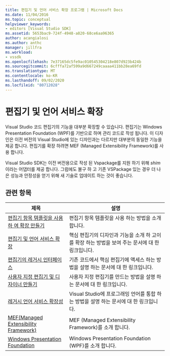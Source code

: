 ```yaml
---
title: 편집기 및 언어 서비스 확장 프로그램 | Microsoft Docs
ms.date: 11/04/2016
ms.topic: conceptual
helpviewer_keywords:
- editors [Visual Studio SDK]
ms.assetid: 5653bac9-724f-4948-a820-68ce6aa96365
author: acangialosi
ms.author: anthc
manager: jillfra
ms.workload:
- vssdk
ms.openlocfilehash: 7e37165dc5fe9ac010545304218e807d923b424b
ms.sourcegitcommit: 6cfffa72af599a9d667249caaaa411bb28ea69fd
ms.translationtype: MT
ms.contentlocale: ko-KR
ms.lasthandoff: 09/02/2020
ms.locfileid: "80712028"
---
```

# <a name="editor-and-language-service-extensions"></a>편집기 및 언어 서비스 확장
Visual Studio 코드 편집기의 기능을 대부분 확장할 수 있습니다. 편집기는 Windows Presentation Foundation (WPF)를 기반으로 하며 관리 코드로 작성 됩니다. 이 디자인은 이전 버전의 Visual Studio에 있는 디자인과는 다르지만 대부분의 동일한 기능을 제공 합니다. 편집기를 확장 하려면 MEF (Managed Extensibility Framework)를 사용 합니다.

 Visual Studio SDK는 이전 버전용으로 작성 된 Vspackage를 지원 하기 위해 *shim* 이라는 어댑터를 제공 합니다. 그럼에도 불구 하 고 기존 VSPackage 있는 경우 더 나은 성능과 안정성을 얻기 위해 새 기술로 업데이트 하는 것이 좋습니다.

## <a name="related-topics"></a>관련 항목

|제목|설명|
|-----------|-----------------|
|[편집기 항목 템플릿을 사용 하 여 확장 만들기](../extensibility/creating-an-extension-with-an-editor-item-template.md)|편집기 항목 템플릿을 사용 하는 방법을 소개 합니다.|
|[편집기 및 언어 서비스 확장](../extensibility/extending-the-editor-and-language-services.md)|핵심 편집기의 디자인과 기능을 소개 하 고이를 확장 하는 방법을 보여 주는 문서에 대 한 링크입니다.|
|[편집기의 레거시 인터페이스](/visualstudio/extensibility/legacy-interfaces-in-the-editor?view=vs-2015)|기존 코드에서 핵심 편집기에 액세스 하는 방법을 설명 하는 문서에 대 한 링크입니다.|
|[사용자 지정 편집기 및 디자이너 만들기](../extensibility/creating-custom-editors-and-designers.md)|사용자 지정 편집기를 만드는 방법을 설명 하는 문서에 대 한 링크입니다.|
|[레거시 언어 서비스 확장성](../extensibility/internals/legacy-language-service-extensibility.md)|Visual Studio에 프로그래밍 언어를 통합 하는 방법을 설명 하는 문서에 대 한 링크입니다.|
|[MEF(Managed Extensibility Framework)](/dotnet/framework/mef/index)|MEF (Managed Extensibility Framework)를 소개 합니다.|
|[Windows Presentation Foundation](/dotnet/framework/wpf/index)|Windows Presentation Foundation (WPF)를 소개 합니다.|
